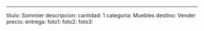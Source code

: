 ---
titulo: Sommier
descripcion: 
cantidad: 1
categoria: Muebles
destino: Vender
precio: 
entrega: 
foto1: 
foto2: 
foto3: 
